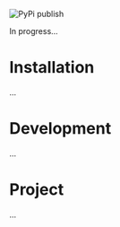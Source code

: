 ![PyPi publish](https://github.com/MyoDev-app/myodev-package/actions/workflows/python-publish.yml/badge.svg)

In progress...

# Installation
...

# Development
...

# Project
...
